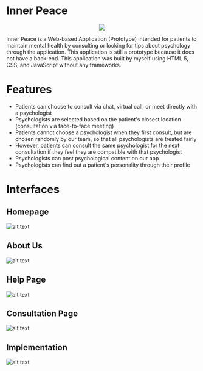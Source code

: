 # Inner Peace 
<p align="center">
  <img src="https://github.com/WaduheX99/Inner-Peace/blob/main/interface/logo.png?raw=true"/>
</p>
Inner Peace is a Web-based Application (Prototype) intended for patients to maintain mental health by consulting or looking for tips about psychology through the application. This application is still a prototype because it does not have a back-end. This application was built by myself using HTML 5, CSS, and JavaScript without any frameworks.

# Features
- Patients can choose to consult via chat, virtual call, or meet directly with a psychologist
- Psychologists are selected based on the patient's closest location (consultation via face-to-face meeting)
- Patients cannot choose a psychologist when they first consult, but are chosen randomly by our team, so that all psychologists are treated fairly
- However, patients can consult the same psychologist for the next consultation if they feel they are compatible with that psychologist
- Psychologists can post psychological content on our app
- Psychologists can find out a patient's personality through their profile


# Interfaces
## Homepage
![alt text](https://github.com/WaduheX99/Inner-Peace/blob/main/interface/Homepage.png?raw=true) 
## About Us
![alt text](https://github.com/WaduheX99/Inner-Peace/blob/main/interface/About%20us.png?raw=true)
## Help Page
![alt text](https://github.com/WaduheX99/Inner-Peace/blob/main/interface/Bantuan.png?raw=true) 
## Consultation Page
![alt text](https://github.com/WaduheX99/Inner-Peace/blob/main/interface/Konsultasi%20Page.png?raw=true)
## Implementation
![alt text](https://github.com/WaduheX99/Inner-Peace/blob/main/interface/Pengaplikasian.png?raw=true)
